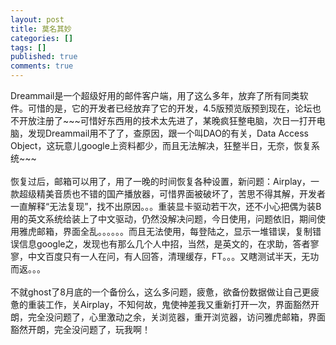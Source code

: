 ```yaml
---
layout: post
title: 莫名其妙
categories: []
tags: []
published: true
comments: true
---
```

<p>Dreammail是一个超级好用的邮件客户端，用了这么多年，放弃了所有同类软件。可惜的是，它的开发者已经放弃了它的开发，4.5版预览版预到现在，论坛也不开放注册了~~~可惜好东西用的技术太先进了，某晚疯狂整电脑，次日一打开电脑，发现Dreammail用不了了，查原因，跟一个叫DAO的有关，Data Access Object，这玩意儿google上资料都少，而且无法解决，狂整半日，无奈，恢复系统~~~<br /><br />恢复过后，邮箱可以用了，用了一晚的时间恢复各种设置，新问题：Airplay，一款超级精美音质也不错的国产播放器，可惜界面被破坏了，苦思不得其解，开发者一直解释“无法复现”，找不出原因。。。重装显卡驱动若干次，还不小心把偶为装B用的英文系统给装上了中文驱动，仍然没解决问题，今日使用，问题依旧，期间使用雅虎邮箱，界面全乱。。。。。。而且无法使用，每登陆之，显示一堆错误，复制错误信息google之，发现也有那么几个人中招，当然，是英文的，在求助，答者寥寥，中文百度只有一人在问，有人回答，清理缓存，FT。。。又瞎测试半天，无功而返。。。<br /><br />不就ghost了8月底的一个备份么，这么多问题，疲惫，欲备份数据做让自己更疲惫的重装工作，关Airplay，不知何故，鬼使神差我又重新打开一次，界面豁然开朗，完全没问题了，心里激动之余，关浏览器，重开浏览器，访问雅虎邮箱，界面豁然开朗，完全没问题了，玩我啊！ </p>
